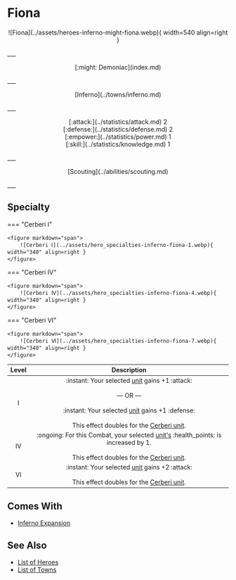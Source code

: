 # Fiona

<p style="text-align: center;" markdown>![Fiona](../assets/heroes-inferno-might-fiona.webp){ width=540 align=right }</p>
___
<p style="text-align: center;" markdown>[:might: Demoniac](index.md)</p>
___
<p style="text-align: center;" markdown>[Inferno](../towns/inferno.md)</p>
___

<p style="text-align: center;" markdown>[:attack:](../statistics/attack.md)&nbsp;2</br>[:defense:](../statistics/defense.md)&nbsp;2</br>[:empower:](../statistics/power.md)&nbsp;1</br>[:skill:](../statistics/knowledge.md)&nbsp;1</p>
___
<p style="text-align: center;" markdown>[Scouting](../abilities/scouting.md)</p>
___

## Specialty

=== "Cerberi Ⅰ"

    <figure markdown="span">
        ![Cerberi Ⅰ](../assets/hero_specialties-inferno-fiona-1.webp){ width="340" align=right }
    </figure>

=== "Cerberi Ⅳ"

    <figure markdown="span">
        ![Cerberi Ⅳ](../assets/hero_specialties-inferno-fiona-4.webp){ width="340" align=right }
    </figure>

=== "Cerberi Ⅵ"

    <figure markdown="span">
        ![Cerberi Ⅵ](../assets/hero_specialties-inferno-fiona-7.webp){ width="340" align=right }
    </figure>


| Level | Description |
| :---: | :---: |
| Ⅰ | :instant: Your selected [unit](../units/index.md) gains +1 :attack:<br><br>— OR —<br><br>:instant: Your selected [unit](../units/index.md) gains +1 :defense:<br><br>This effect doubles for the [Cerberi unit](../units/cerberi.md). |
| Ⅳ | :ongoing: For this Combat, your selected [unit's](../units/index.md) :health_points: is increased by 1.<br><br>This effect doubles for the [Cerberi unit](../units/cerberi.md). |
| Ⅵ | :instant: Your selected [unit](../units/index.md) gains +2 :attack:<br><br>This effect doubles for the [Cerberi unit](../units/cerberi.md). |


## Comes With

- [Inferno Expansion](../content/inferno_expansion.md)


## See Also

- [List of Heroes](index.md)
- [List of Towns](../towns/index.md)

